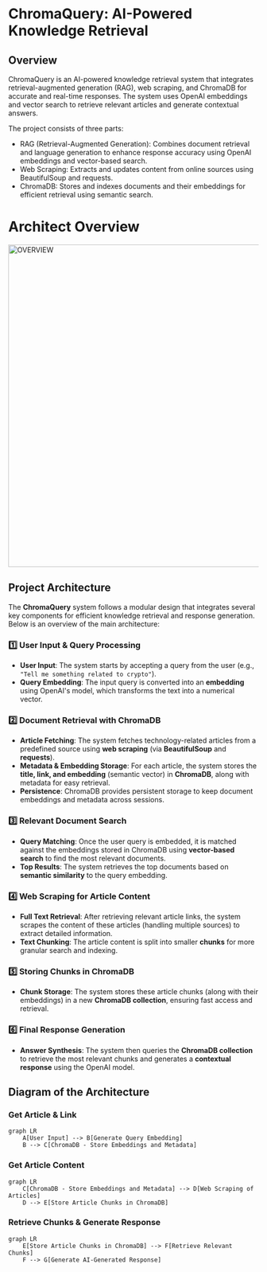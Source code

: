 # ChromaQuery: AI-Powered Knowledge Retrieval

## Overview
ChromaQuery is an AI-powered knowledge retrieval system that integrates retrieval-augmented generation (RAG), web scraping, and ChromaDB for accurate and real-time responses. The system uses OpenAI embeddings and vector search to retrieve relevant articles and generate contextual answers.

The project consists of three parts:  
- RAG (Retrieval-Augmented Generation): Combines document retrieval and language generation to enhance response accuracy using OpenAI embeddings and vector-based search.
- Web Scraping: Extracts and updates content from online sources using BeautifulSoup and requests.
- ChromaDB: Stores and indexes documents and their embeddings for efficient retrieval using semantic search.
# Architect Overview
<img width="648" alt="OVERVIEW" src="https://github.com/user-attachments/assets/81a99c9b-01ca-4c86-b87a-27588f6cbb11" />


## Project Architecture

The **ChromaQuery** system follows a modular design that integrates several key components for efficient knowledge retrieval and response generation. Below is an overview of the main architecture:

### **1️⃣ User Input & Query Processing**
- **User Input**: The system starts by accepting a query from the user (e.g., `"Tell me something related to crypto"`).
- **Query Embedding**: The input query is converted into an **embedding** using OpenAI's model, which transforms the text into a numerical vector.

### **2️⃣ Document Retrieval with ChromaDB**
- **Article Fetching**: The system fetches technology-related articles from a predefined source using **web scraping** (via **BeautifulSoup** and **requests**).
- **Metadata & Embedding Storage**: For each article, the system stores the **title, link, and embedding** (semantic vector) in **ChromaDB**, along with metadata for easy retrieval.
- **Persistence**: ChromaDB provides persistent storage to keep document embeddings and metadata across sessions.

### **3️⃣ Relevant Document Search**
- **Query Matching**: Once the user query is embedded, it is matched against the embeddings stored in ChromaDB using **vector-based search** to find the most relevant documents.
- **Top Results**: The system retrieves the top documents based on **semantic similarity** to the query embedding.

### **4️⃣ Web Scraping for Article Content**
- **Full Text Retrieval**: After retrieving relevant article links, the system scrapes the content of these articles (handling multiple sources) to extract detailed information.
- **Text Chunking**: The article content is split into smaller **chunks** for more granular search and indexing.

### **5️⃣ Storing Chunks in ChromaDB**
- **Chunk Storage**: The system stores these article chunks (along with their embeddings) in a new **ChromaDB collection**, ensuring fast access and retrieval.
  
### **6️⃣ Final Response Generation**
- **Answer Synthesis**: The system then queries the **ChromaDB collection** to retrieve the most relevant chunks and generates a **contextual response** using the OpenAI model.

## **Diagram of the Architecture**
### **Get Article & Link**
```mermaid
graph LR
    A[User Input] --> B[Generate Query Embedding]
    B --> C[ChromaDB - Store Embeddings and Metadata]
```
### **Get Article Content**
```mermaid
graph LR
    C[ChromaDB - Store Embeddings and Metadata] --> D[Web Scraping of Articles]
    D --> E[Store Article Chunks in ChromaDB]
```
### **Retrieve Chunks & Generate Response**
```mermaid
graph LR
    E[Store Article Chunks in ChromaDB] --> F[Retrieve Relevant Chunks]
    F --> G[Generate AI-Generated Response]
```



